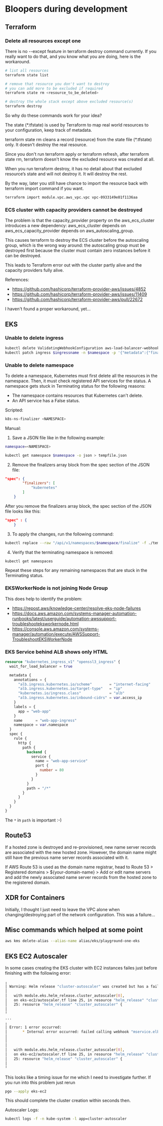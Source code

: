 # Bloopers during development

## Terraform

### Delete all resources except one

There is no --except feature in terraform destroy command currently. If you really want to do that, and you know what you are doing, here is the workaround.

```sh
# list all resources
terraform state list

# remove that resource you don't want to destroy
# you can add more to be excluded if required
terraform state rm <resource_to_be_deleted> 

# destroy the whole stack except above excluded resource(s)
terraform destroy 
```

So why do these commands work for your idea?

The state (*.tfstate) is used by Terraform to map real world resources to your configuration, keep track of metadata.

terraform state rm cleans a record (resource) from the state file (*.tfstate) only. It doesn't destroy the real resource.

Since you don't run terraform apply or terraform refresh, after terraform state rm, terraform doesn't know the excluded resource was created at all.

When you run terraform destroy, it has no detail about that excluded resource’s state and will not destroy it. It will destroy the rest.

By the way, later you still have chance to import the resource back with terraform import command if you want.

```sh
terraform import module.vpc.aws_vpc.vpc vpc-0933149e01f1136aa
```

### ECS cluster with capacity providers cannot be destroyed

The problem is that the capacity_provider property on the aws_ecs_cluster introduces a new dependency:
aws_ecs_cluster depends on aws_ecs_capacity_provider depends on aws_autoscaling_group.

This causes terraform to destroy the ECS cluster before the autoscaling group, which is the wrong way around: the autoscaling group must be destroyed first because the cluster must contain zero instances before it can be destroyed.

This leads to Terraform error out with the cluster partly alive and the capacity providers fully alive.

References:

- <https://github.com/hashicorp/terraform-provider-aws/issues/4852>
- <https://github.com/hashicorp/terraform-provider-aws/issues/11409>
- <https://github.com/hashicorp/terraform-provider-aws/pull/22672>

I haven't found a proper workaround, yet...

## EKS

### Unable to delete ingress

```sh
kubectl delete ValidatingWebhookConfiguration aws-load-balancer-webhook
kubectl patch ingress $ingressname -n $namespace -p '{"metadata":{"finalizers":[]}}' --type=merge
```

### Unable to delete namespace

To delete a namespace, Kubernetes must first delete all the resources in the namespace. Then, it must check registered API services for the status. A namespace gets stuck in Terminating status for the following reasons:

- The namespace contains resources that Kubernetes can't delete.
- An API service has a False status.

Scripted:

```sh
k8s-ns-finalizer <NAMESPACE>
```

Manual:

1. Save a JSON file like in the following example:

```sh
namespace=<NAMESPACE>

kubectl get namespace $namespace -o json > tempfile.json
```

2. Remove the finalizers array block from the spec section of the JSON file:

```json
"spec": {
        "finalizers": [
            "kubernetes"
        ]
    }
```

After you remove the finalizers array block, the spec section of the JSON file looks like this:

```json
"spec" : {
    }
```

3. To apply the changes, run the following command:

```sh
kubectl replace --raw "/api/v1/namespaces/$namespace/finalize" -f ./tempfile.json
```

4. Verify that the terminating namespace is removed:

```sh
kubectl get namespaces
```

Repeat these steps for any remaining namespaces that are stuck in the Terminating status.

### EKSWorkerNode is not joining Node Group

This does help to identify the problem:

- <https://repost.aws/knowledge-center/resolve-eks-node-failures>
- <https://docs.aws.amazon.com/systems-manager-automation-runbooks/latest/userguide/automation-awssupport-troubleshooteksworkernode.html>
- <https://console.aws.amazon.com/systems-manager/automation/execute/AWSSupport-TroubleshootEKSWorkerNode>

### EKS Service behind ALB shows only HTML

```terraform
resource "kubernetes_ingress_v1" "openssl3_ingress" {
  wait_for_load_balancer = true

  metadata {
    annotations = {
      "alb.ingress.kubernetes.io/scheme"        = "internet-facing"
      "alb.ingress.kubernetes.io/target-type"   = "ip"
      "kubernetes.io/ingress.class"             = "alb"
      "alb.ingress.kubernetes.io/inbound-cidrs" = var.access_ip
    }
    labels = {
      app = "web-app"
    }
    name      = "web-app-ingress"
    namespace = var.namespace
  }
  spec {
    rule {
      http {
        path {
          backend {
            service {
              name = "web-app-service"
              port {
                number = 80
              }
            }
          }
          path = "/*"
        }
      }
    }
  }
}
```

The `*` in `path` is important :-)

## Route53

If a hosted zone is destroyed and re-provisioned, new name server records are associated with the new hosted zone. However, the domain name might still have the previous name server records associated with it.

If AWS Route 53 is used as the domain name registrar, head to Route 53 > Registered domains > ${your-domain-name} > Add or edit name servers and add the newly associated name server records from the hosted zone to the registered domain.

## XDR for Containers

Initially, I thought I just need to leave the VPC alone when changing/destroying part of the network configuration. This was a failure...

## Misc commands which helped at some point

```sh
aws kms delete-alias --alias-name alias/eks/playground-one-eks
```

## EKS EC2 Autoscaler

In some cases creating the EKS cluster with EC2 instances failes just before finishing with the following error:

```sh
╷
│ Warning: Helm release "cluster-autoscaler" was created but has a failed status. Use the `helm` command to investigate the error, correct it, then run Terraform again.
│ 
│   with module.eks.helm_release.cluster_autoscaler[0],
│   on eks-ec2/autoscaler.tf line 25, in resource "helm_release" "cluster_autoscaler":
│   25: resource "helm_release" "cluster_autoscaler" {
│ 
╵
...
╷
│ Error: 1 error occurred:
│       * Internal error occurred: failed calling webhook "mservice.elbv2.k8s.aws": failed to call webhook: Post "https://aws-load-balancer-webhook-service.kube-system.svc:443/mutate-v1-service?timeout=10s": no endpoints available for service "aws-load-balancer-webhook-service"
│ 
│ 
│ 
│   with module.eks.helm_release.cluster_autoscaler[0],
│   on eks-ec2/autoscaler.tf line 25, in resource "helm_release" "cluster_autoscaler":
│   25: resource "helm_release" "cluster_autoscaler" {
│ 
╵
```

This looks like a timing issue for me which I need to investigate further. If you run into this problem just rerun

```sh
pgo --apply eks-ec2
```

This should complete the cluster creation within seconds then.

Autoscaler Logs:

```sh
kubectl logs -f -n kube-system -l app=cluster-autoscaler
```
